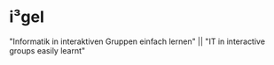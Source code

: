 # i³gel
"Informatik in interaktiven Gruppen einfach lernen" || "IT in interactive groups easily learnt"
